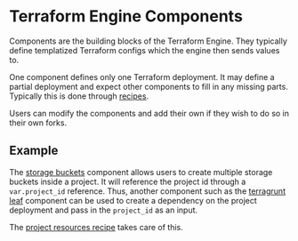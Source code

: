 # Terraform Engine Components

Components are the building blocks of the Terraform Engine. They typically
define templatized Terraform configs which the engine then sends values to.

One component defines only one Terraform deployment. It may define a partial
deployment and expect other components to fill in any missing parts.
Typically this is done through [recipes](../recipes).

Users can modify the components and add their own if they wish to do so in their
own forks.

## Example

The [storage buckets](./project/storage_buckets) component allows users to
create multiple storage buckets inside a project. It will reference the project
id through a `var.project_id` reference. Thus, another component such as the
[terragrunt leaf](./terragrunt/leaf) component can be used to create a
dependency on the project deployment and pass in the `project_id` as an input.

The [project resources recipe](../recipes/project/resources.yaml) takes care of
this.
